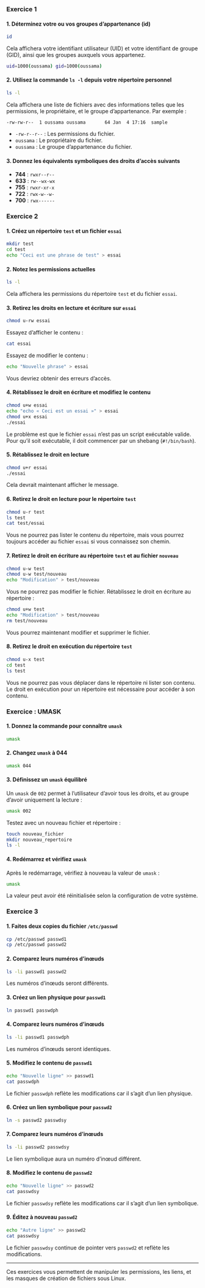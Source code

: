 ### Exercice 1

#### 1. Déterminez votre ou vos groupes d’appartenance (id)
```bash
id
```

Cela affichera votre identifiant utilisateur (UID) et votre identifiant de groupe (GID), ainsi que les groupes auxquels vous appartenez.

```bash
uid=1000(oussama) gid=1000(oussama)
```
#### 2. Utilisez la commande `ls -l` depuis votre répertoire personnel
```bash
ls -l
```
Cela affichera une liste de fichiers avec des informations telles que les permissions, le propriétaire, et le groupe d’appartenance. Par exemple :
```
-rw-rw-r--  1 oussama oussama       64 Jan  4 17:16  sample
```
- `-rw-r--r--` : Les permissions du fichier.
- `oussama` : Le propriétaire du fichier.
- `oussama` : Le groupe d’appartenance du fichier.

#### 3. Donnez les équivalents symboliques des droits d’accès suivants
- **744** : `rwxr--r--`
- **633** : `rw--wx-wx`
- **755** : `rwxr-xr-x`
- **722** : `rwx-w--w-`
- **700** : `rwx------`

### Exercice 2

#### 1. Créez un répertoire `test` et un fichier `essai`
```bash
mkdir test
cd test
echo "Ceci est une phrase de test" > essai
```

#### 2. Notez les permissions actuelles
```bash
ls -l
```
Cela affichera les permissions du répertoire `test` et du fichier `essai`.

#### 3. Retirez les droits en lecture et écriture sur `essai`
```bash
chmod u-rw essai
```
Essayez d’afficher le contenu :
```bash
cat essai
```
Essayez de modifier le contenu :
```bash
echo "Nouvelle phrase" > essai
```
Vous devriez obtenir des erreurs d’accès.

#### 4. Rétablissez le droit en écriture et modifiez le contenu
```bash
chmod u+w essai
echo "echo « Ceci est un essai »" > essai
chmod u+x essai
./essai
```
Le problème est que le fichier `essai` n’est pas un script exécutable valide. Pour qu’il soit exécutable, il doit commencer par un shebang (`#!/bin/bash`).

#### 5. Rétablissez le droit en lecture
```bash
chmod u+r essai
./essai
```
Cela devrait maintenant afficher le message.

#### 6. Retirez le droit en lecture pour le répertoire `test`
```bash
chmod u-r test
ls test
cat test/essai
```
Vous ne pourrez pas lister le contenu du répertoire, mais vous pourrez toujours accéder au fichier `essai` si vous connaissez son chemin.

#### 7. Retirez le droit en écriture au répertoire `test` et au fichier `nouveau`
```bash
chmod u-w test
chmod u-w test/nouveau
echo "Modification" > test/nouveau
```
Vous ne pourrez pas modifier le fichier. Rétablissez le droit en écriture au répertoire :
```bash
chmod u+w test
echo "Modification" > test/nouveau
rm test/nouveau
```
Vous pourrez maintenant modifier et supprimer le fichier.

#### 8. Retirez le droit en exécution du répertoire `test`
```bash
chmod u-x test
cd test
ls test
```
Vous ne pourrez pas vous déplacer dans le répertoire ni lister son contenu. Le droit en exécution pour un répertoire est nécessaire pour accéder à son contenu.

### Exercice : UMASK

#### 1. Donnez la commande pour connaître `umask`
```bash
umask
```

#### 2. Changez `umask` à 044
```bash
umask 044
```

#### 3. Définissez un `umask` équilibré
Un `umask` de `002` permet à l’utilisateur d’avoir tous les droits, et au groupe d’avoir uniquement la lecture :
```bash
umask 002
```
Testez avec un nouveau fichier et répertoire :
```bash
touch nouveau_fichier
mkdir nouveau_repertoire
ls -l
```

#### 4. Redémarrez et vérifiez `umask`
Après le redémarrage, vérifiez à nouveau la valeur de `umask` :
```bash
umask
```
La valeur peut avoir été réinitialisée selon la configuration de votre système.

### Exercice 3

#### 1. Faites deux copies du fichier `/etc/passwd`
```bash
cp /etc/passwd passwd1
cp /etc/passwd passwd2
```

#### 2. Comparez leurs numéros d’inœuds
```bash
ls -li passwd1 passwd2
```
Les numéros d’inœuds seront différents.

#### 3. Créez un lien physique pour `passwd1`
```bash
ln passwd1 passwdph
```

#### 4. Comparez leurs numéros d’inœuds
```bash
ls -li passwd1 passwdph
```
Les numéros d’inœuds seront identiques.

#### 5. Modifiez le contenu de `passwd1`
```bash
echo "Nouvelle ligne" >> passwd1
cat passwdph
```
Le fichier `passwdph` reflète les modifications car il s’agit d’un lien physique.

#### 6. Créez un lien symbolique pour `passwd2`
```bash
ln -s passwd2 passwdsy
```

#### 7. Comparez leurs numéros d’inœuds
```bash
ls -li passwd2 passwdsy
```
Le lien symbolique aura un numéro d’inœud différent.

#### 8. Modifiez le contenu de `passwd2`
```bash
echo "Nouvelle ligne" >> passwd2
cat passwdsy
```
Le fichier `passwdsy` reflète les modifications car il s’agit d’un lien symbolique.

#### 9. Éditez à nouveau `passwd2`
```bash
echo "Autre ligne" >> passwd2
cat passwdsy
```
Le fichier `passwdsy` continue de pointer vers `passwd2` et reflète les modifications.

---

Ces exercices vous permettent de manipuler les permissions, les liens, et les masques de création de fichiers sous Linux.